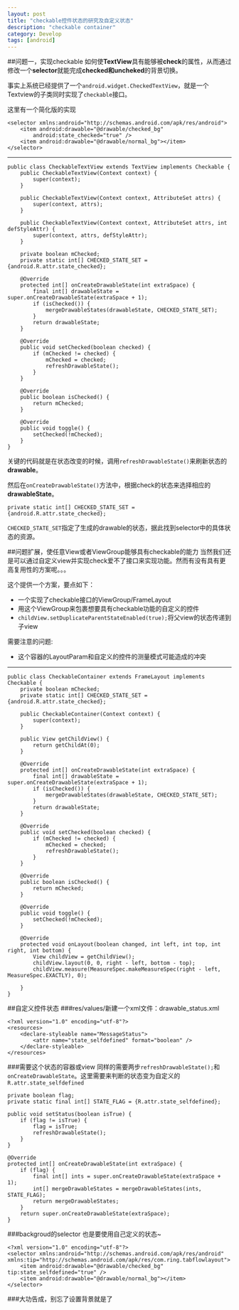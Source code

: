 ```yaml
---
layout: post
title: "checkable控件状态的研究及自定义状态"
description: "checkable container"
category: Develop
tags: [android]
---
```


##问题一，实现checkable
如何使**TextView**具有能够被**check**的属性，从而通过修改一个**selector**就能完成**checked和uncheked**的背景切换。

事实上系统已经提供了一个`android.widget.CheckedTextView`，就是一个Textview的子类同时实现了`checkable`接口。

这里有一个简化版的实现

	<selector xmlns:android="http://schemas.android.com/apk/res/android">
	    <item android:drawable="@drawable/checked_bg" 
	        android:state_checked="true" />
	    <item android:drawable="@drawable/normal_bg"></item>
	</selector>

---

	public class CheckableTextView extends TextView implements Checkable {
	    public CheckableTextView(Context context) {
	        super(context);
	    }
	
	    public CheckableTextView(Context context, AttributeSet attrs) {
	        super(context, attrs);
	    }
	
	    public CheckableTextView(Context context, AttributeSet attrs, int defStyleAttr) {
	        super(context, attrs, defStyleAttr);
	    }
	
	    private boolean mChecked;
	    private static int[] CHECKED_STATE_SET = {android.R.attr.state_checked};
	
	    @Override
	    protected int[] onCreateDrawableState(int extraSpace) {
	        final int[] drawableState = super.onCreateDrawableState(extraSpace + 1);
	        if (isChecked()) {
	            mergeDrawableStates(drawableState, CHECKED_STATE_SET);
	        }
	        return drawableState;
	    }
	
	    @Override
	    public void setChecked(boolean checked) {
	        if (mChecked != checked) {
	            mChecked = checked;
	            refreshDrawableState();
	        }
	    }
	
	    @Override
	    public boolean isChecked() {
	        return mChecked;
	    }
	
	    @Override
	    public void toggle() {
	        setChecked(!mChecked);
	    }
	}
	
关键的代码就是在状态改变的时候，调用`refreshDrawableState()`来刷新状态的**drawable**。

然后在`onCreateDrawableState()`方法中，根据check的状态来选择相应的**drawableState**。

	private static int[] CHECKED_STATE_SET = {android.R.attr.state_checked};
	
`CHECKED_STATE_SET`指定了生成的drawable的状态，据此找到selector中的具体状态的资源。


##问题扩展，使任意View或者ViewGroup能够具有checkable的能力
当然我们还是可以通过自定义view并实现check爱不了接口来实现功能。然而有没有具有更高复用性的方案呢。。。

这个提供一个方案，要点如下：

- 一个实现了checkable接口的ViewGroup/FrameLayout
- 用这个ViewGroup来包裹想要具有checkable功能的自定义的控件
- `childView.setDuplicateParentStateEnabled(true);`将父view的状态传递到子view

需要注意的问题:

- 这个容器的LayoutParam和自定义的控件的测量模式可能造成的冲突

---

	public class CheckableContainer extends FrameLayout implements Checkable {
	    private boolean mChecked;
	    private static int[] CHECKED_STATE_SET = {android.R.attr.state_checked};
	
	    public CheckableContainer(Context context) {
	        super(context);
	    }
	
	    public View getChildView() {
	        return getChildAt(0);
	    }
	
	    @Override
	    protected int[] onCreateDrawableState(int extraSpace) {
	        final int[] drawableState = super.onCreateDrawableState(extraSpace + 1);
	        if (isChecked()) {
	            mergeDrawableStates(drawableState, CHECKED_STATE_SET);
	        }
	        return drawableState;
	    }
	
	    @Override
	    public void setChecked(boolean checked) {
	        if (mChecked != checked) {
	            mChecked = checked;
	            refreshDrawableState();
	        }
	    }
	
	    @Override
	    public boolean isChecked() {
	        return mChecked;
	    }
	
	    @Override
	    public void toggle() {
	        setChecked(!mChecked);
	    }
	
	    @Override
	    protected void onLayout(boolean changed, int left, int top, int right, int bottom) {
	        View childView = getChildView();
	        childView.layout(0, 0, right - left, bottom - top);
	        childView.measure(MeasureSpec.makeMeasureSpec(right - left, MeasureSpec.EXACTLY), 0);
	
	    }
	}
	
##自定义控件状态
###res/values/新建一个xml文件：drawable_status.xml

	<?xml version="1.0" encoding="utf-8"?>
	<resources>
	    <declare-styleable name="MessageStatus">
	        <attr name="state_selfdefined" format="boolean" />
	    </declare-styleable>
	</resources>

###需要这个状态的容器或view
同样的需要两步`refreshDrawableState();`和`onCreateDrawableState`。这里需要来判断的状态变为自定义的`R.attr.state_selfdefined`

	private boolean flag;
	private static final int[] STATE_FLAG = {R.attr.state_selfdefined};
		
	public void setStatus(boolean isTrue) {
	    if (flag != isTrue) {
	        flag = isTrue;
	        refreshDrawableState();
	    }
	}
	
	@Override
	protected int[] onCreateDrawableState(int extraSpace) {
	    if (flag) {
	        final int[] ints = super.onCreateDrawableState(extraSpace + 1);
	        int[] mergeDrawableStates = mergeDrawableStates(ints, STATE_FLAG);
	        return mergeDrawableStates;
	    }
	    return super.onCreateDrawableState(extraSpace);
	}
	
###backgroud的selector
也是要使用自己定义的状态~

	<?xml version="1.0" encoding="utf-8"?>
	<selector xmlns:android="http://schemas.android.com/apk/res/android" xmlns:tip="http://schemas.android.com/apk/res/com.ring.tabflowlayout">
	    <item android:drawable="@drawable/checked_bg" tip:state_selfdefined="true" />
	    <item android:drawable="@drawable/normal_bg"></item>
	</selector>
	
###大功告成，别忘了设置背景就是了
